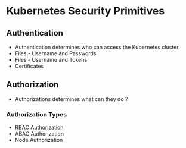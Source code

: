 # Kubernetes Security Primitives

## Authentication

- Authentication determines who can access the Kubernetes cluster.
- Files - Username and Passwords
- Files - Username and Tokens
- Certificates

## Authorization

- Authorizations determines what can they do ?

### Authorization Types

- RBAC Authorization
- ABAC Authorization
- Node Authorization 